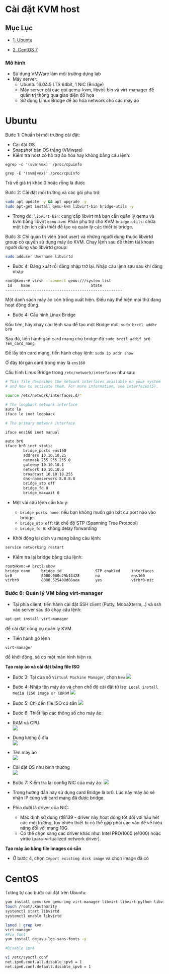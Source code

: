 # Cài đặt KVM host

## Mục Lục

- [1. Ubuntu](#Ubuntu)

- [2. CentOS 7](#Centos)
### Mô hình
- Sử dụng VMWare làm môi trường dựng lab
- Máy server:
  <ul>
  <li>Ubuntu 16.04.5 LTS 64bit, 1 NIC (Bridge)</li>
  <li>Máy server cài các gói qemu-kvm, libvirt-bin và virt-manager để quản trị thông qua giao diện đồ họa </li>
  <li>Sử dụng Linux Bridge để ảo hóa network cho các máy ảo</li>
  </ul>



# <a name = "Ubuntu"></a>Ubuntu

Bước 1:
Chuẩn bị môi trường cài đặt:
- Cài đặt OS
- Snapshot bản OS trắng (VMware)
- Kiểm tra host có hỗ trợ ảo hóa hay không bằng câu lệnh:

```
egrep -c '(svm|vmx)' /proc/cpuinfo
```
```
grep -E '(svm|vmx)' /proc/cpuinfo
```
Trả về giá trị khác 0 hoặc rỗng là được

Bước 2:
Cài đặt môi trường và các gói phụ trợ:
```sh
sudo apt update -y && apt upgrade -y
sudo apt-get install qemu-kvm libvirt-bin bridge-utils -y
```
- Trong đó:
  `libvirt-bin`: cung cấp libvirt mà bạn cần quản lý qemu và kvm bằng libvirt
  `qemu-kvm`: Phần phụ trợ cho KVM
  `bridge-utils`: chứa một tiện ích cần thiết để tạo và quản lý các thiết bị bridge.

Bước 3: Chỉ quản trị viên (root user) và những người dùng thuộc libvirtd group có quyền sử dụng máy ảo KVM. 
  Chạy lệnh sau để thêm tài khoản người dùng vào libvirtd group:
```sh
sudo adduser Username libvirtd
```

- Bước 4: Đăng xuất rồi đăng nhập trở lại. Nhập câu lệnh sau sau khi đăng nhập:

```sh
root@kvm:~# virsh --connect qemu:///system list
 Id    Name                           State
----------------------------------------------------

```
Một danh sách máy ảo còn trống xuất hiện. Điều này thể hiện mọi thứ đang hoạt động đúng.

- Bước 4: Cấu hình Linux Bridge

Đầu tiên, hãy chạy câu lệnh sau để tạo một Bridge mới: `sudo brctl addbr br0`

Sau đó, tiến hành gán card mạng cho bridge đó `sudo brctl addif br0 Ten_card_mang`

Để lấy tên card mạng, tiến hành chạy lệnh: `sudo ip addr show`

Ở đây tôi gán card trong máy là `ens160`

Cấu hình Linux Bridge trong `/etc/network/interfaces` như sau:
```sh
# This file describes the network interfaces available on your system
# and how to activate them. For more information, see interfaces(5).

source /etc/network/interfaces.d/*

# The loopback network interface
auto lo
iface lo inet loopback

# The primary network interface

iface ens160 inet manual

auto br0
iface br0 inet static
        bridge_ports ens160
        address 10.10.10.25
        netmask 255.255.255.0
        gateway 10.10.10.1
        network 10.10.10.0
        broadcast 10.10.10.255
        dns-nameservers 8.8.8.8
        bridge_stp off
        bridge_fd 0
        bridge_maxwait 0
```
- Một vài câu lệnh cần lưu ý:
    - `bridge_ports none`: nếu bạn không muốn gán bất cứ port nào vào bridge
    - `bridge_stp off`: tắt chế độ STP (Spanning Tree Protocol)
    - `bridge_fd 0`: không delay forwarding

- Khởi động lại dịch vụ mạng bằng câu lệnh: 
```sh
service networking restart
```

- Kiểm tra lại bridge bằng câu lệnh:
```sh
root@kvm:~# brctl show
bridge name     bridge id               STP enabled     interfaces
br0             8000.000c29b14428       no              ens160
virbr0          8000.525400d86aea       yes             virbr0-nic
```
### Bước 6: Quản lý VM bằng virt-manager

- Tại phía client, tiến hành cài đặt SSH client (Putty, MobaXterm,..) và ssh vào server sau đó chạy câu lệnh: 
```sh
apt-get install virt-manager
```
để cài đặt công cụ quản lý KVM.
- Tiến hành gõ lệnh 
```sh
virt-manager
``` 
để khởi động, sẽ có một màn hình hiện ra.

**Tạo máy ảo và cài đặt bằng file ISO**

- Bước 3: Tại cửa sổ `Virtual Machine Manager`, chọn `New`
![](../images/newVM.png)

- Bước 4: Nhập tên máy ảo và chọn chế độ cài đặt từ iso: `Local install media (ISO image or CDROM` 
![](../images/newVM2.png)

- Bước 5: Chỉ đến file ISO có sẵn
![](../images/newVM3.png)

- Bước 6: Thiết lập các thông số cho máy ảo:
- RAM và CPU:<br/>
![](../images/newVM4.png)

- Dung lượng ổ đĩa <br/>
 ![](../images/newVM5.png)

- Tên máy ảo <br/>
 ![](../images/newVM6.png)

- Cài đặt OS như bình thường<br/>
 ![](../images/newVM7.png)

- Bước 7: Kiểm tra lại config NIC của máy ảo:
![](../images/bridge.png)
- Trong hướng dẫn này sử dụng card Bridge là br0. Lúc này máy ảo sẽ nhận IP cùng với card mạng đã được bridge.
- Phía dưới là driver của NIC:
  - Mặc định sử dụng rtl8139 - driver này hoạt động tốt đối với hầu hết các môi trường, tuy nhiên thiết bị có thể gặp phải các vấn đề về hiệu năng đối với mạng 10G.
  - Có thể chọn sang các driver khác như: Intel PRO/1000 (e1000) hoặc virtio (para-virtualized network driver).

**Tạo máy ảo bằng file images có sẵn**
- Ở bước 4, chọn `Import existing disk image` và chọn image đã có

# <a name = "Centos"></a>CentOS
Tương tự các bước cài đặt trên Ubuntu:
    
```sh
yum install qemu-kvm qemu-img virt-manager libvirt libvirt-python libvirt-client virt-install virt-viewer bridge-utils  "@X Window System"xorg-x11-xauth xorg-x11-fonts-* xorg-x11-utils -y
touch /root/.Xauthority
systemctl start libvirtd
systemctl enable libvirtd

lsmod | grep kvm
virt-manager
#Fix font
yum install dejavu-lgc-sans-fonts -y

#Disable ipv6

vi /etc/sysctl.conf
net.ipv6.conf.all.disable_ipv6 = 1
net.ipv6.conf.default.disable_ipv6 = 1
```